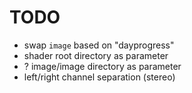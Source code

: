 # TODO

- swap `image` based on "dayprogress"
- shader root directory as parameter
- ? image/image directory as parameter
- left/right channel separation (stereo)
